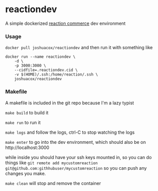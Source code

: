 # reactiondev

A simple dockerized [reaction commerce](https://reactioncommerce.com/) dev environment

### Usage

`docker pull joshuacox/reactiondev`  and then run it with something like

```
docker run --name reactiondev \
	-d \
	-p 3000:3000 \
	--cidfile=.reactiondev.cid \
	-v $(HOME)/.ssh:/home/reaction/.ssh \
	joshuacox/reactiondev
```

### Makefile

A makefile is included in the git repo because I'm a lazy typist

`make build` to build it

`make run` to run it

`make logs` and follow the logs, ctrl-C to stop watching the logs

`make enter` to go into the dev environment, which should also be on http://localhost:3000 

while inside you should have your ssh keys mounted in, so you can do things like `git remote add mycustomreaction git@github.com:githhubuser/mycustomreaction` so you can push any changes you make.

`make clean` will stop and remove the container
